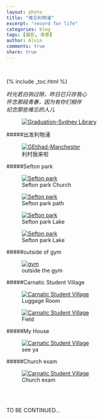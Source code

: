 ```yaml
---
layout: photo
title: "难忘利物浦"
excerpt: "record for life"
categories: blog
tags: [摄影, 青春]
author: Alvin
comments: true
share: true
---
```


&nbsp;  

{% include _toc.html %}

*时光若白驹过隙，昨日已只存我心*   
*怀念那段青春，因为有你们相伴*    
*纪念那些难忘的人儿*  
<figure >
<a href="{{ site.url }}/postimage/liverpool/1.png" title="Graduation-Sydney Library"><img src="{{ site.url }}/postimage/liverpool/1.png" alt="Graduation-Sydney Library"></a>
</figure>

#####出发利物浦
<figure >
<a href="{{ site.url }}/postimage/liverpool/2.png" title="Etihad-Manchester"><img src="{{ site.url }}/postimage/liverpool/2.png" alt="GEtihad-Manchester"></a>
<figcaption>利村我来啦</figcaption>
</figure>  

#####Sefton park
<figure >
<a href="{{ site.url }}/postimage/liverpool/3.png" title="Sefton park"><img src="{{ site.url }}/postimage/liverpool/3.png" alt="Sefton park"></a>
<figcaption>Sefton park Church</figcaption>
</figure>  

<figure >
<a href="{{ site.url }}/postimage/liverpool/4.png" title="Sefton park"><img src="{{ site.url }}/postimage/liverpool/4.png" alt="Sefton park"></a>
<figcaption>Sefton park path</figcaption>
</figure>  

<figure >
<a href="{{ site.url }}/postimage/liverpool/5.png" title="Sefton park"><img src="{{ site.url }}/postimage/liverpool/5.png" alt="Sefton park"></a>
<figcaption>Sefton park Lake</figcaption>
</figure>

<figure >
<a href="{{ site.url }}/postimage/liverpool/6.png" title="Sefton park"><img src="{{ site.url }}/postimage/liverpool/6.png" alt="Sefton park"></a>
<figcaption>Sefton park Lake</figcaption>
</figure>

#####outside of gym
<figure >
<a href="{{ site.url }}/postimage/liverpool/7.png" title="gym"><img src="{{ site.url }}/postimage/liverpool/7.png" alt="gym"></a>
<figcaption>outside the gym</figcaption>
</figure>  

#####Carnatic Student Village
<figure >
<a href="{{ site.url }}/postimage/liverpool/8.png" title="Carnatic Student Village"><img src="{{ site.url }}/postimage/liverpool/8.png" alt="Carnatic Student Village"></a>
<figcaption>Luggage Room</figcaption>
</figure>  

<figure >
<a href="{{ site.url }}/postimage/liverpool/9.png" title="Carnatic Student Village"><img src="{{ site.url }}/postimage/liverpool/9.png" alt="Carnatic Student Village"></a>
<figcaption>Field</figcaption>
</figure>  

#####My House
<figure >
<a href="{{ site.url }}/postimage/liverpool/10.png" title="Carnatic Student Village"><img src="{{ site.url }}/postimage/liverpool/10.png" alt="Carnatic Student Village"></a>
<figcaption>see ya</figcaption>
</figure> 

#####Church exam
<figure >
<a href="{{ site.url }}/postimage/liverpool/11.png" title="Carnatic Student Village"><img src="{{ site.url }}/postimage/liverpool/11.png" alt="Carnatic Student Village"></a>
<figcaption>Church exam</figcaption>
</figure> 

&nbsp;   
&nbsp;  

TO BE CONTINUED...  

<!-- 多说评论框 start -->
<div class="ds-thread" data-thread-key="photo" data-title="photo" ></div>
<!-- 多说评论框 end -->
<!-- 多说公共JS代码 start (一个网页只需插入一次) -->
<script type="text/javascript">
var duoshuoQuery = {short_name:"goaheadalvin"};
(function() {
var ds = document.createElement('script');
ds.type = 'text/javascript';ds.async = true;
ds.src = (document.location.protocol == 'https:' ? 'https:' : 'http:') + '//static.duoshuo.com/embed.js';
ds.charset = 'UTF-8';
(document.getElementsByTagName('head')[0] 
|| document.getElementsByTagName('body')[0]).appendChild(ds);
})();
</script>
<!-- 多说公共JS代码 end -->